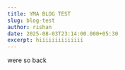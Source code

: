 ```yaml
---
title: YMA BLOG TEST
slug: blog-test
author: rishan
date: 2025-08-03T23:14:00.000+05:30
excerpt: hiiiiiiiiiiiiii
---
```

were so back

